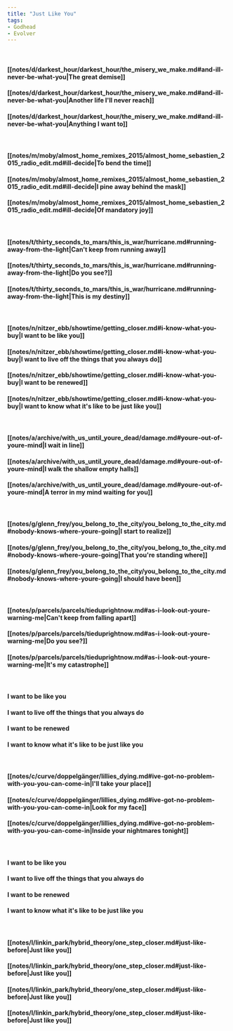 ```yaml
---
title: "Just Like You"
tags:
- Godhead
- Evolver
---
```

&nbsp;
#### [[notes/d/darkest_hour/darkest_hour/the_misery_we_make.md#and-ill-never-be-what-you|The great demise]]
#### [[notes/d/darkest_hour/darkest_hour/the_misery_we_make.md#and-ill-never-be-what-you|Another life I'll never reach]]
#### [[notes/d/darkest_hour/darkest_hour/the_misery_we_make.md#and-ill-never-be-what-you|Anything I want to]]
&nbsp;
#### [[notes/m/moby/almost_home_remixes_2015/almost_home_sebastien_2015_radio_edit.md#ill-decide|To bend the time]]
#### [[notes/m/moby/almost_home_remixes_2015/almost_home_sebastien_2015_radio_edit.md#ill-decide|I pine away behind the mask]]
#### [[notes/m/moby/almost_home_remixes_2015/almost_home_sebastien_2015_radio_edit.md#ill-decide|Of mandatory joy]]
&nbsp;
#### [[notes/t/thirty_seconds_to_mars/this_is_war/hurricane.md#running-away-from-the-light|Can't keep from running away]]
#### [[notes/t/thirty_seconds_to_mars/this_is_war/hurricane.md#running-away-from-the-light|Do you see?]]
#### [[notes/t/thirty_seconds_to_mars/this_is_war/hurricane.md#running-away-from-the-light|This is my destiny]]
&nbsp;
#### [[notes/n/nitzer_ebb/showtime/getting_closer.md#i-know-what-you-buy|I want to be like you]]
#### [[notes/n/nitzer_ebb/showtime/getting_closer.md#i-know-what-you-buy|I want to live off the things that you always do]]
#### [[notes/n/nitzer_ebb/showtime/getting_closer.md#i-know-what-you-buy|I want to be renewed]]
#### [[notes/n/nitzer_ebb/showtime/getting_closer.md#i-know-what-you-buy|I want to know what it's like to be just like you]]
&nbsp;
#### [[notes/a/archive/with_us_until_youre_dead/damage.md#youre-out-of-youre-mind|I wait in line]]
#### [[notes/a/archive/with_us_until_youre_dead/damage.md#youre-out-of-youre-mind|I walk the shallow empty halls]]
#### [[notes/a/archive/with_us_until_youre_dead/damage.md#youre-out-of-youre-mind|A terror in my mind waiting for you]]
&nbsp;
#### [[notes/g/glenn_frey/you_belong_to_the_city/you_belong_to_the_city.md#nobody-knows-where-youre-going|I start to realize]]
#### [[notes/g/glenn_frey/you_belong_to_the_city/you_belong_to_the_city.md#nobody-knows-where-youre-going|That you're standing where]]
#### [[notes/g/glenn_frey/you_belong_to_the_city/you_belong_to_the_city.md#nobody-knows-where-youre-going|I should have been]]
&nbsp;
#### [[notes/p/parcels/parcels/tieduprightnow.md#as-i-look-out-youre-warning-me|Can't keep from falling apart]]
#### [[notes/p/parcels/parcels/tieduprightnow.md#as-i-look-out-youre-warning-me|Do you see?]]
#### [[notes/p/parcels/parcels/tieduprightnow.md#as-i-look-out-youre-warning-me|It's my catastrophe]]
&nbsp;
#### I want to be like you
#### I want to live off the things that you always do
#### I want to be renewed
#### I want to know what it's like to be just like you
&nbsp;
#### [[notes/c/curve/doppelgänger/lillies_dying.md#ive-got-no-problem-with-you-you-can-come-in|I'll take your place]]
#### [[notes/c/curve/doppelgänger/lillies_dying.md#ive-got-no-problem-with-you-you-can-come-in|Look for my face]]
#### [[notes/c/curve/doppelgänger/lillies_dying.md#ive-got-no-problem-with-you-you-can-come-in|Inside your nightmares tonight]]
&nbsp;
#### I want to be like you
#### I want to live off the things that you always do
#### I want to be renewed
#### I want to know what it's like to be just like you
&nbsp;
#### [[notes/l/linkin_park/hybrid_theory/one_step_closer.md#just-like-before|Just like you]]
#### [[notes/l/linkin_park/hybrid_theory/one_step_closer.md#just-like-before|Just like you]]
#### [[notes/l/linkin_park/hybrid_theory/one_step_closer.md#just-like-before|Just like you]]
#### [[notes/l/linkin_park/hybrid_theory/one_step_closer.md#just-like-before|Just like you]]
